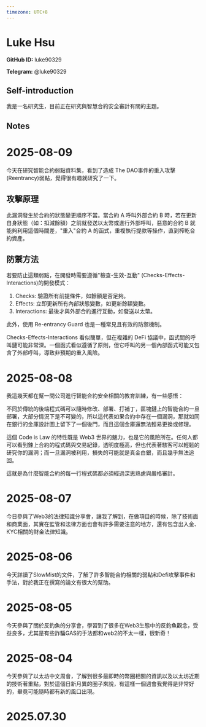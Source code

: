 ```yaml
---
timezone: UTC+8
---
```


# Luke Hsu

**GitHub ID:** luke90329

**Telegram:** @luke90329

## Self-introduction

我是一名研究生，目前正在研究與智慧合約安全審計有關的主題。

## Notes

<!-- Content_START -->
# 2025-08-09

今天在研究智能合約弱點資料集，看到了造成 The DAO事件的重入攻擊(Reentrancy)弱點，覺得很有趣就研究了一下。

## 攻擊原理
此漏洞發生於合約的狀態變更順序不當。當合約 A 呼叫外部合約 B 時，若在更新自身狀態（如：扣減餘額）之前就發送以太幣或進行外部呼叫，惡意的合約 B 就能夠利用這個時間差，"重入"合約 A 的函式，重複執行提款等操作，直到榨乾合約資產。

## 防禦方法
若要防止這類弱點，在開發時需要遵循"檢查-生效-互動" (Checks-Effects-Interactions)的開發模式：
1. Checks: 驗證所有前提條件，如餘額是否足夠。
2. Effects: 立即更新所有內部狀態變數，如更新餘額變數。
3. Interactions: 最後才與外部合約進行互動，如發送以太幣。

此外，使用 Re-entrancy Guard 也是一種常見且有效的防禦機制。

Checks-Effects-Interactions 看似簡單，但在複雜的 DeFi 協議中，函式間的呼叫鏈可能非常深。一個函式看似遵循了原則，但它呼叫的另一個內部函式可能又包含了外部呼叫，導致非預期的重入風險。

# 2025-08-08

我這幾天都在幫一間公司進行智能合約安全相關的教育訓練，有一些感悟：

不同於傳統的後端程式碼可以隨時修改、部署、打補丁，區塊鏈上的智能合約一旦部署，大部分情況下是不可變的，所以這代表如果合約中存在一個漏洞，那就如同在銀行的金庫設計圖上留下了一個後門，而且這個金庫還無法輕易更換或修理。

這個 Code is Law 的特性既是 Web3 世界的魅力，也是它的風險所在。任何人都可以看到鍊上合約的程式碼與交易紀錄，透明度極高，但也代表著駭客可以輕鬆的研究你的漏洞；而一旦漏洞被利用，損失的可能就是真金白銀，而且幾乎無法追回。

這就是為什麼智能合約的每一行程式碼都必須經過深思熟慮與嚴格審計。

# 2025-08-07

今日參與了Web3的法律知識分享會，讓我了解到，在做項目的時候，除了技術面和商業面，其實在監管和法律方面也會有許多需要注意的地方，還有包含出入金、KYC相關的財金法律知識。

# 2025-08-06

今天詳讀了SlowMist的文件，了解了許多智能合約相關的弱點和Defi攻擊事件和手法，對於我正在撰寫的論文有很大的幫助。

# 2025-08-05

今天參與了關於反釣魚的分享會，學習到了很多在Web3生態中的反釣魚觀念，受益良多，尤其是有些詐騙GAS的手法都和web2的不太一樣，很新奇！

# 2025-08-04

今天參與了以太坊中文周會，了解到很多最即時的幣圈相關的資訊以及以太坊近期的技術著重點，對於這個日新月異的圈子來說，有這樣一個週會我覺得是非常好的，畢竟可能隨時都有新的風口出現。


# 2025.07.30


<!-- Content_END -->
